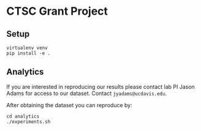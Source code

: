 # CTSC Grant Project

## Setup

    virtualenv venv
    pip install -e .

## Analytics
If you are interested in reproducing our results please contact lab PI Jason Adams
for access to our dataset. Contact `jyadams@ucdavis.edu`.

After obtaining the dataset you can reproduce by:

    cd analytics
    ./experiments.sh
